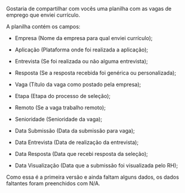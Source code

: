 Gostaria de compartilhar com vocês uma planilha com as vagas de emprego que enviei currículo. 

A planilha contém os campos:

- Empresa (Nome da empresa para qual enviei currículo);

- Aplicação (Plataforma onde foi realizada a aplicação);

- Entrevista (Se foi realizada ou não alguma entrevista);

- Resposta (Se a resposta recebida foi genérica ou personalizada);

- Vaga (Título da vaga como postado pela empresa);

- Etapa (Etapa do processo de seleção);

- Remoto (Se a vaga trabalho remoto);

- Senioridade (Senioridade da vaga);

- Data Submissão (Data da submissão para vaga);

- Data Entrevista (Data de realização da entrevista);

- Data Resposta (Data que recebi resposta da seleção);

- Data Visualização (Data que a submissão foi visualizada pelo RH);


Como essa é a primeira versão e ainda faltam alguns dados, os dados faltantes foram preenchidos com N/A.
